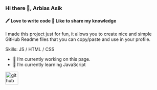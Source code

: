 ### Hi there 👋, Arbias Asik
#### 🖊️ Love to write code      🎤 Like to share my knowledge
I made this project just for fun, it allows you to create nice and simple GitHub Readme files that you can copy/paste and use in your profile.

Skills:   JS / HTML / CSS

- 🔭 I’m currently working on this page. 
- 🌱 I’m currently learning JavaScript 


[<img src='https://cdn.jsdelivr.net/npm/simple-icons@3.0.1/icons/github.svg' alt='github' height='40'>](https://github.com/arbias-asik)  

